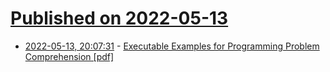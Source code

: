 # [Published on 2022-05-13](index.md)

* [2022-05-13, 20:07:31](https://news.ycombinator.com/item?id=31372023) - [Executable Examples for Programming Problem Comprehension [pdf]](https://cs.brown.edu/~sk/Publications/Papers/Published/wk-examplar/paper.pdf)
